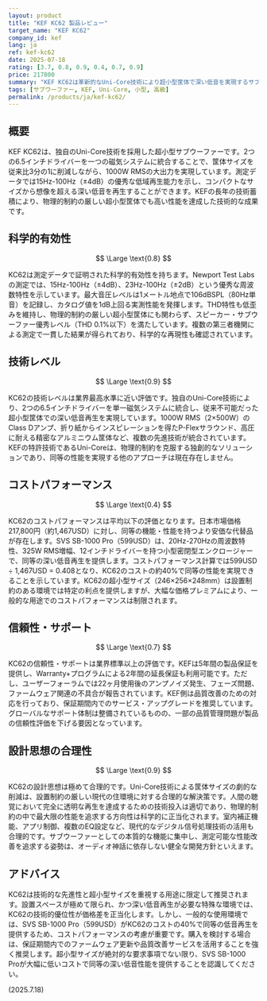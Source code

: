 ```yaml
---
layout: product
title: "KEF KC62 製品レビュー"
target_name: "KEF KC62"
company_id: kef
lang: ja
ref: kef-kc62
date: 2025-07-18
rating: [3.7, 0.8, 0.9, 0.4, 0.7, 0.9]
price: 217800
summary: "KEF KC62は革新的なUni-Core技術により超小型筐体で深い低音を実現するサブウーファーです。技術的な先進性は評価できますが、コストパフォーマンスに課題があります。"
tags: [サブウーファー, KEF, Uni-Core, 小型, 高級]
permalink: /products/ja/kef-kc62/
---
```


## 概要

KEF KC62は、独自のUni-Core技術を採用した超小型サブウーファーです。2つの6.5インチドライバーを一つの磁気システムに統合することで、筐体サイズを従来比3分の1に削減しながら、1000W RMSの大出力を実現しています。測定データでは15Hz-100Hz（±4dB）の優秀な低域再生能力を示し、コンパクトなサイズから想像を超える深い低音を再生することができます。KEFの長年の技術蓄積により、物理的制約の厳しい超小型筐体でも高い性能を達成した技術的な成果です。

## 科学的有効性

$$ \Large \text{0.8} $$

KC62は測定データで証明された科学的有効性を持ちます。Newport Test Labsの測定では、15Hz-100Hz（±4dB）、23Hz-100Hz（±2dB）という優秀な周波数特性を示しています。最大音圧レベルは1メートル地点で106dBSPL（80Hz単音）を記録し、カタログ値を1dB上回る実測性能を発揮します。THD特性も低歪みを維持し、物理的制約の厳しい超小型筐体にも関わらず、スピーカー・サブウーファー優秀レベル（THD 0.1%以下）を満たしています。複数の第三者機関による測定で一貫した結果が得られており、科学的な再現性も確認されています。

## 技術レベル

$$ \Large \text{0.9} $$

KC62の技術レベルは業界最高水準に近い評価です。独自のUni-Core技術により、2つの6.5インチドライバーを単一磁気システムに統合し、従来不可能だった超小型筐体での深い低音再生を実現しています。1000W RMS（2×500W）のClass Dアンプ、折り紙からインスピレーションを得たP-Flexサラウンド、高圧に耐える精密なアルミニウム筐体など、複数の先進技術が統合されています。KEFの特許技術であるUni-Coreは、物理的制約を克服する独創的なソリューションであり、同等の性能を実現する他のアプローチは現在存在しません。

## コストパフォーマンス

$$ \Large \text{0.4} $$

KC62のコストパフォーマンスは平均以下の評価となります。日本市場価格217,800円（約1,467USD）に対し、同等の機能・性能を持つより安価な代替品が存在します。SVS SB-1000 Pro（599USD）は、20Hz-270Hzの周波数特性、325W RMS増幅、12インチドライバーを持つ小型密閉型エンクロージャーで、同等の深い低音再生を提供します。コストパフォーマンス計算では599USD ÷ 1,467USD = 0.408となり、KC62のコストの約40%で同等の性能を実現できることを示しています。KC62の超小型サイズ（246×256×248mm）は設置制約のある環境では特定の利点を提供しますが、大幅な価格プレミアムにより、一般的な用途でのコストパフォーマンスは制限されます。

## 信頼性・サポート

$$ \Large \text{0.7} $$

KC62の信頼性・サポートは業界標準以上の評価です。KEFは5年間の製品保証を提供し、Warranty+プログラムによる2年間の延長保証も利用可能です。ただし、ユーザーフォーラムでは22ヶ月使用後のアンプノイズ発生、フェーズ問題、ファームウェア関連の不具合が報告されています。KEF側は品質改善のための対応を行っており、保証期間内でのサービス・アップグレードを推奨しています。グローバルなサポート体制は整備されているものの、一部の品質管理問題が製品の信頼性評価を下げる要因となっています。

## 設計思想の合理性

$$ \Large \text{0.9} $$

KC62の設計思想は極めて合理的です。Uni-Core技術による筐体サイズの劇的な削減は、設置制約の厳しい現代の住環境に対する合理的な解決策です。人間の聴覚において完全に透明な再生を達成するための技術投入は適切であり、物理的制約の中で最大限の性能を追求する方向性は科学的に正当化されます。室内補正機能、アプリ制御、複数のEQ設定など、現代的なデジタル信号処理技術の活用も合理的です。サブウーファーとしての本質的な機能に集中し、測定可能な性能改善を追求する姿勢は、オーディオ神話に依存しない健全な開発方針といえます。

## アドバイス

KC62は技術的な先進性と超小型サイズを重視する用途に限定して推奨されます。設置スペースが極めて限られ、かつ深い低音再生が必要な特殊な環境では、KC62の技術的優位性が価格差を正当化します。しかし、一般的な使用環境では、SVS SB-1000 Pro（599USD）がKC62のコストの40%で同等の低音再生を提供するため、コストパフォーマンスの考慮が重要です。購入を検討する場合は、保証期間内でのファームウェア更新や品質改善サービスを活用することを強く推奨します。超小型サイズが絶対的な要求事項でない限り、SVS SB-1000 Proが大幅に低いコストで同等の深い低音性能を提供することを認識してください。

(2025.7.18)